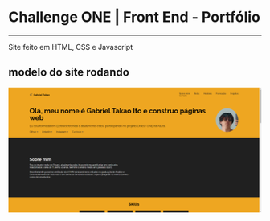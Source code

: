 # Challenge ONE | Front End - Portfólio
---
Site feito em HTML, CSS e Javascript

<h2> modelo do site rodando </h2> 
<p align="center" >
     <img width="600" heigth="600" src="challenge-one-portfolio-br-master/assets/portfolio_running.png">
</p>

